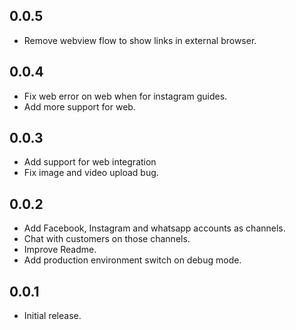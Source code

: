 ## 0.0.5
- Remove webview flow to show links in external browser.
## 0.0.4
- Fix web error on web when for instagram guides.
- Add more support for web.
## 0.0.3
- Add support for web integration
- Fix image and video upload bug.

## 0.0.2

- Add Facebook, Instagram and whatsapp accounts as channels.
- Chat with customers on those channels.
- Improve Readme.
- Add production environment switch on debug mode.

## 0.0.1
- Initial release.